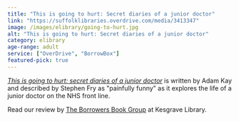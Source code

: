 ```yaml
---
title: "This is going to hurt: Secret diaries of a junior doctor"
link: "https://suffolklibraries.overdrive.com/media/3413347"
image: /images/elibrary/going-to-hurt.jpg
alt: "This is going to hurt: Secret diaries of a junior doctor"
category: elibrary
age-range: adult
service: ["OverDrive", "BorrowBox"]
featured-pick: true
---
```


[<cite>This is going to hurt: secret diaries of a junior doctor</cite>](https://suffolklibraries.overdrive.com/media/3413347) is written by Adam Kay and described by Stephen Fry as "painfully funny" as it explores the life of a junior doctor on the NHS front line.

Read our review by [The Borrowers Book Group](/new-suggestions/reviews/staff-picks/this-is-going-to-hurt-by-adam-kay/) at Kesgrave Library.
